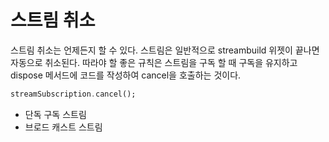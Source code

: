 # 스트림 취소
스트림 취소는 언제든지 할 수 있다.
스트림은 일반적으로 streambuild 위젯이 끝나면 자동으로 취소된다.
따라야 할 좋은 규칙은 스트림을 구독 할 때 구독을 유지하고 dispose 메서드에 코드를 작성하여 cancel을 호출하는 것이다.

```dart
streamSubscription.cancel();
```

* 단독 구독 스트림
* 브로드 캐스트 스트림

